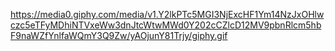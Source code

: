 https://media0.giphy.com/media/v1.Y2lkPTc5MGI3NjExcHF1Ym14NzJxOHlwczc5eTFyMDhiNTVxeWw3dnJtcWtwMWd0Y202cCZlcD12MV9pbnRlcm5hbF9naWZfYnlfaWQmY3Q9Zw/yAOjunY81Trjy/giphy.gif
<!--
**gabrieljkeene/gabrieljkeene** is a ✨ _special_ ✨ repository because its `README.md` (this file) appears on your GitHub profile.

Here are some ideas to get you started:

- 🔭 I’m currently working on ...
- 🌱 I’m currently learning ...
- 👯 I’m looking to collaborate on ...
- 🤔 I’m looking for help with ...
- 💬 Ask me about ...
- 📫 How to reach me: ...
- 😄 Pronouns: ...
- ⚡ Fun fact: ...
-->

